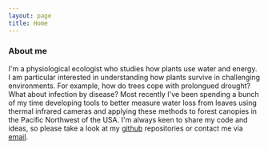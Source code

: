 ```yaml
---
layout: page
title: Home
---
```

### About me
I'm a physiological ecologist who studies how plants use water and energy. I am particular interested in understanding how plants survive in challenging environments. For example, how do trees cope with prolongued drought? What about infection by disease? Most recently I've been spending a bunch of my time developing tools to better measure water loss from leaves using thermal infrared cameras and applying these methods to forest canopies in the Pacific Northwest of the USA. I'm always keen to share my code and ideas, so please take a look at my [github](https://github.com/pageg/) repositories or contact me via [email](https://pageg.github.io/contact/).
